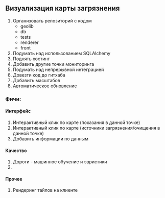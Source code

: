 ## Визуализация карты загрязнения

1. Организовать репозиторий с кодом
    * geolib
    * db
    * tests
    * renderer
    * front
2. Подумать над использованием SQLAlchemy
3. Поднять хостинг
4. Добавить другие точки мониторинга
5. Подумать над непрерывной интеграцией
6. Довезти код до гитхаба
7. Добавить масштабов
8. Автоматическое обновление


### Фичи:
#### Интерфейс
1. Интерактивный клик по карте (показания в данной точке)
2. Интерактивный клик по карте (источники загрязнения/очищения в данной точке)
3. Добавить информации по данным

#### Качество
1. Дороги - машинное обучение и эвристики
2.

#### Прочее
1. Рендеринг тайлов на клиенте